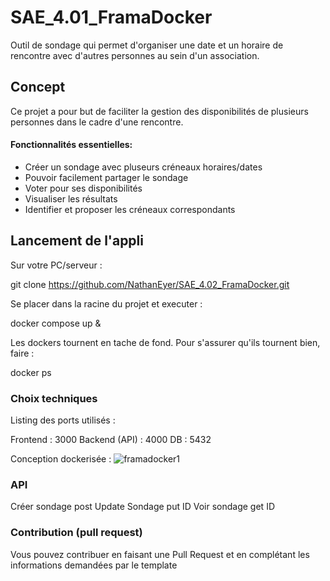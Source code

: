 # SAE_4.01_FramaDocker
Outil de sondage qui permet d'organiser une date et un horaire de rencontre avec d'autres personnes au sein d'un association.


## Concept

Ce projet a pour but de faciliter la gestion des disponibilités de plusieurs personnes dans le cadre d'une rencontre.


#### Fonctionnalités essentielles:

- Créer un sondage avec pluseurs créneaux horaires/dates
- Pouvoir facilement partager le sondage
- Voter pour ses disponibilités
- Visualiser les résultats
- Identifier et proposer les créneaux correspondants


## Lancement de l'appli

Sur votre PC/serveur :

git clone https://github.com/NathanEyer/SAE_4.02_FramaDocker.git

Se placer dans la racine du projet et executer :

docker compose up &

Les dockers tournent en tache de fond. Pour s'assurer qu'ils tournent bien, faire :

docker ps 


### Choix techniques

Listing des ports utilisés :

Frontend : 3000
Backend (API) : 4000
DB : 5432

Conception dockerisée :
![framadocker1](https://github.com/user-attachments/assets/e1e416cc-47ac-45e6-8bea-56dfdfda3dd2)

### API

Créer sondage   post
Update Sondage  put ID
Voir sondage    get ID


### Contribution (pull request)

Vous pouvez contribuer en faisant une Pull Request et en complétant les informations demandées par le template
